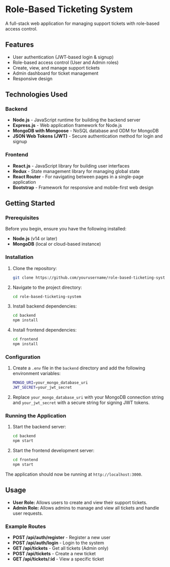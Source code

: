 # Role-Based Ticketing System

A full-stack web application for managing support tickets with role-based access control.

## Features

- User authentication (JWT-based login & signup)
- Role-based access control (User and Admin roles)
- Create, view, and manage support tickets
- Admin dashboard for ticket management
- Responsive design

## Technologies Used

### Backend
- **Node.js** - JavaScript runtime for building the backend server
- **Express.js** - Web application framework for Node.js
- **MongoDB with Mongoose** - NoSQL database and ODM for MongoDB
- **JSON Web Tokens (JWT)** - Secure authentication method for login and signup

### Frontend
- **React.js** - JavaScript library for building user interfaces
- **Redux** - State management library for managing global state
- **React Router** - For navigating between pages in a single-page application
- **Bootstrap** - Framework for responsive and mobile-first web design

## Getting Started

### Prerequisites

Before you begin, ensure you have the following installed:

- **Node.js** (v14 or later)
- **MongoDB** (local or cloud-based instance)

### Installation

1. Clone the repository:

   ```bash
   git clone https://github.com/yourusername/role-based-ticketing-system.git
   ```

2. Navigate to the project directory:

   ```bash
   cd role-based-ticketing-system
   ```

3. Install backend dependencies:

   ```bash
   cd backend
   npm install
   ```

4. Install frontend dependencies:

   ```bash
   cd frontend
   npm install
   ```

### Configuration

1. Create a `.env` file in the `backend` directory and add the following environment variables:

   ```bash
   MONGO_URI=your_mongo_database_uri
   JWT_SECRET=your_jwt_secret
   ```

2. Replace `your_mongo_database_uri` with your MongoDB connection string and `your_jwt_secret` with a secure string for signing JWT tokens.

### Running the Application

1. Start the backend server:

   ```bash
   cd backend
   npm start
   ```

2. Start the frontend development server:

   ```bash
   cd frontend
   npm start
   ```

The application should now be running at `http://localhost:3000`.

## Usage

- **User Role:** Allows users to create and view their support tickets.
- **Admin Role:** Allows admins to manage and view all tickets and handle user requests.

### Example Routes

- **POST /api/auth/register** - Register a new user
- **POST /api/auth/login** - Login to the system
- **GET /api/tickets** - Get all tickets (Admin only)
- **POST /api/tickets** - Create a new ticket
- **GET /api/tickets/:id** - View a specific ticket

